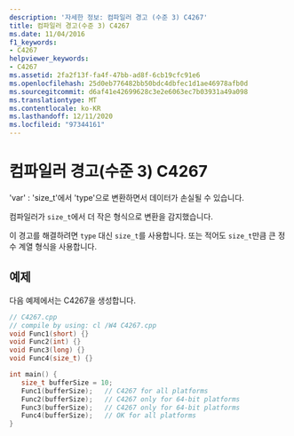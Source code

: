 ```yaml
---
description: '자세한 정보: 컴파일러 경고 (수준 3) C4267'
title: 컴파일러 경고(수준 3) C4267
ms.date: 11/04/2016
f1_keywords:
- C4267
helpviewer_keywords:
- C4267
ms.assetid: 2fa2f13f-fa4f-47bb-ad8f-6cb19cfc91e6
ms.openlocfilehash: 25d0eb776482bb50bdc4dbfec1d1ae46978afb0d
ms.sourcegitcommit: d6af41e42699628c3e2e6063ec7b03931a49a098
ms.translationtype: MT
ms.contentlocale: ko-KR
ms.lasthandoff: 12/11/2020
ms.locfileid: "97344161"
---
```

# <a name="compiler-warning-level-3-c4267"></a>컴파일러 경고(수준 3) C4267

'var' : 'size_t'에서 'type'으로 변환하면서 데이터가 손실될 수 있습니다.

컴파일러가 `size_t`에서 더 작은 형식으로 변환을 감지했습니다.

이 경고를 해결하려면 `type` 대신 `size_t`를 사용합니다. 또는 적어도 `size_t`만큼 큰 정수 계열 형식을 사용합니다.

## <a name="example"></a>예제

다음 예제에서는 C4267을 생성합니다.

```cpp
// C4267.cpp
// compile by using: cl /W4 C4267.cpp
void Func1(short) {}
void Func2(int) {}
void Func3(long) {}
void Func4(size_t) {}

int main() {
   size_t bufferSize = 10;
   Func1(bufferSize);   // C4267 for all platforms
   Func2(bufferSize);   // C4267 only for 64-bit platforms
   Func3(bufferSize);   // C4267 only for 64-bit platforms
   Func4(bufferSize);   // OK for all platforms
}
```
